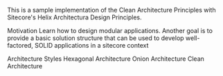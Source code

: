 This is a sample implementation of the Clean Architecture Principles with Sitecore's Helix Architectura Design Principles.

Motivation
Learn how to design modular applications. Another goal is to provide a basic solution structure that can be used to develop well-factored, SOLID applications in a sitecore context

Architecture Styles
	Hexagonal Architecture
	Onion Architecture
	Clean Architecture